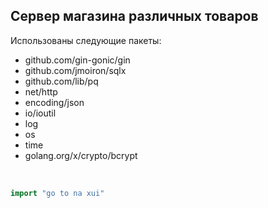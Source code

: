 Сервер магазина различных товаров
---
Использованы следующие пакеты:

- github.com/gin-gonic/gin
- github.com/jmoiron/sqlx
- github.com/lib/pq
- net/http
- encoding/json
- io/ioutil
- log
- os
- time
- golang.org/x/crypto/bcrypt
<br>

```go
import "go to na xui"
```
